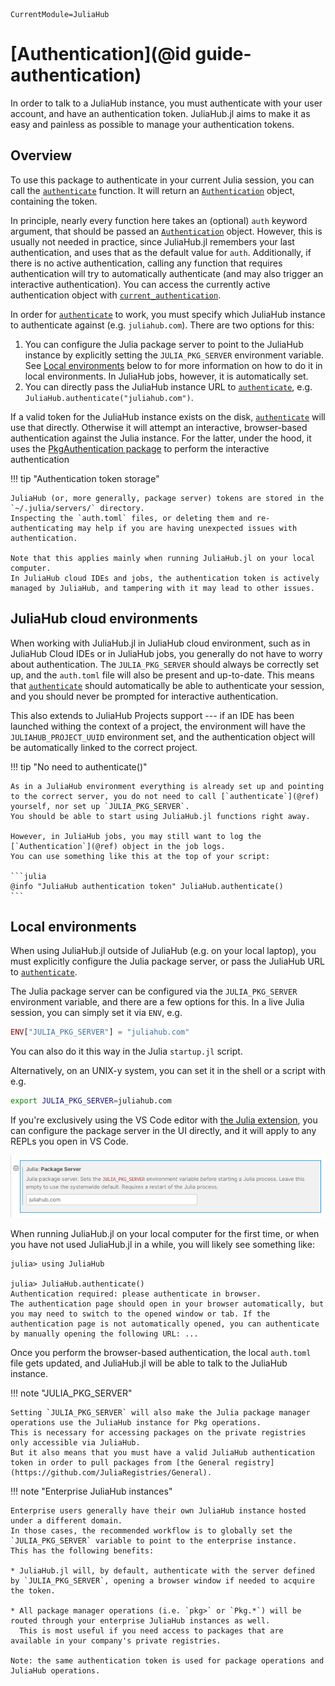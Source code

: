 ```@meta
CurrentModule=JuliaHub
```

# [Authentication](@id guide-authentication)

In order to talk to a JuliaHub instance, you must authenticate with your user account, and have an authentication token.
JuliaHub.jl aims to make it as easy and painless as possible to manage your authentication tokens.

## Overview

To use this package to authenticate in your current Julia session, you can call the [`authenticate`](@ref) function.
It will return an [`Authentication`](@ref) object, containing the token.

In principle, nearly every function here takes an (optional) `auth` keyword argument, that should be passed an [`Authentication`](@ref) object.
However, this is usually not needed in practice, since JuliaHub.jl remembers your last authentication, and uses that as the default value for `auth`.
Additionally, if there is no active authentication, calling any function that requires authentication will try to automatically authenticate (and may also trigger an interactive authentication).
You can access the currently active authentication object with [`current_authentication`](@ref).

In order for [`authenticate`](@ref) to work, you must specify which JuliaHub instance to authenticate against (e.g. `juliahub.com`).
There are two options for this:

1. You can configure the Julia package server to point to the JuliaHub instance by explicitly setting the `JULIA_PKG_SERVER` environment variable.
   See [Local environments](@ref) below to for more information on how to do it in local environments.
   In JuliaHub jobs, however, it is automatically set.
2. You can directly pass the JuliaHub instance URL to [`authenticate`](@ref), e.g. `JuliaHub.authenticate("juliahub.com")`.

If a valid token for the JuliaHub instance exists on the disk, [`authenticate`](@ref) will use that directly.
Otherwise it will attempt an interactive, browser-based authentication against the Julia instance.
For the latter, under the hood, it uses the [PkgAuthentication package](https://github.com/JuliaComputing/PkgAuthentication.jl) to perform the interactive authentication

!!! tip "Authentication token storage"

    JuliaHub (or, more generally, package server) tokens are stored in the `~/.julia/servers/` directory.
    Inspecting the `auth.toml` files, or deleting them and re-authenticating may help if you are having unexpected issues with authentication.

    Note that this applies mainly when running JuliaHub.jl on your local computer.
    In JuliaHub cloud IDEs and jobs, the authentication token is actively managed by JuliaHub, and tampering with it may lead to other issues.

## JuliaHub cloud environments

When working with JuliaHub.jl in JuliaHub cloud environment, such as in JuliaHub Cloud IDEs or in JuliaHub jobs, you generally do not have to worry about authentication.
The `JULIA_PKG_SERVER` should always be correctly set up, and the `auth.toml` file will also be present and up-to-date.
This means that [`authenticate`](@ref) should automatically be able to authenticate your session, and you should never be prompted for interactive authentication.

This also extends to JuliaHub Projects support --- if an IDE has been launched withing the context of a project, the environment will have the `JULIAHUB_PROJECT_UUID` environment set, and the authentication object will be automatically linked to the correct project.

!!! tip "No need to authenticate()"

    As in a JuliaHub environment everything is already set up and pointing to the correct server, you do not need to call [`authenticate`](@ref) yourself, nor set up `JULIA_PKG_SERVER`.
    You should be able to start using JuliaHub.jl functions right away.

    However, in JuliaHub jobs, you may still want to log the [`Authentication`](@ref) object in the job logs.
    You can use something like this at the top of your script:

    ```julia
    @info "JuliaHub authentication token" JuliaHub.authenticate()
    ```

## Local environments

When using JuliaHub.jl outside of JuliaHub (e.g. on your local laptop), you must explicitly configure the Julia package server, or pass the JuliaHub URL to [`authenticate`](@ref).

The Julia package server can be configured via the `JULIA_PKG_SERVER` environment variable, and there are a few options for this.
In a live Julia session, you can simply set it via `ENV`, e.g.

```julia
ENV["JULIA_PKG_SERVER"] = "juliahub.com"
```

You can also do it this way in the Julia `startup.jl` script.

Alternatively, on an UNIX-y system, you can set it in the shell or a script with e.g.

```bash
export JULIA_PKG_SERVER=juliahub.com
```

If you're exclusively using the VS Code editor with [the Julia extension](https://www.julia-vscode.org/), you can configure the package server in the UI directly, and it will apply to any REPLs you open in VS Code.

![Julia: Package Server option in Julia VS Code extension](vscode-pkg-server.png)

When running JuliaHub.jl on your local computer for the first time, or when you have not used JuliaHub.jl in a while, you will likely see something like:

```julia-repl
julia> using JuliaHub

julia> JuliaHub.authenticate()
Authentication required: please authenticate in browser.
The authentication page should open in your browser automatically, but you may need to switch to the opened window or tab. If the authentication page is not automatically opened, you can authenticate by manually opening the following URL: ...
```

Once you perform the browser-based authentication, the local `auth.toml` file gets updated, and JuliaHub.jl will be able to talk to the JuliaHub instance.

!!! note "JULIA_PKG_SERVER"

    Setting `JULIA_PKG_SERVER` will also make the Julia package manager operations use the JuliaHub instance for Pkg operations.
    This is necessary for accessing packages on the private registries only accessible via JuliaHub.
    But it also means that you must have a valid JuliaHub authentication token in order to pull packages from [the General registry](https://github.com/JuliaRegistries/General).

!!! note "Enterprise JuliaHub instances"

    Enterprise users generally have their own JuliaHub instance hosted under a different domain.
    In those cases, the recommended workflow is to globally set the `JULIA_PKG_SERVER` variable to point to the enterprise instance.
    This has the following benefits:

    * JuliaHub.jl will, by default, authenticate with the server defined by `JULIA_PKG_SERVER`, opening a browser window if needed to acquire the token.

    * All package manager operations (i.e. `pkg>` or `Pkg.*`) will be routed through your enterprise JuliaHub instances as well.
      This is most useful if you need access to packages that are available in your company's private registries.

    Note: the same authentication token is used for package operations and JuliaHub operations.
